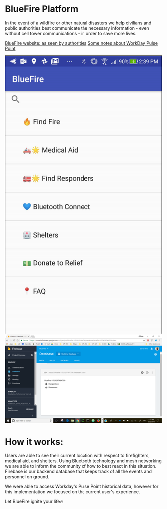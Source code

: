 # BlueFire Platform
In the event of a wildfire or other natural disasters we help civilians and public authorities best communicate the necessary information - even without cell tower communications - in order to save more lives.

[BlueFire website: as seen by authorities](https://bluefire.netlify.com/home)
[Some notes about WorkDay Pulse Point](https://docs.google.com/document/d/19Lc4Eyt837jIfE4nofgFYoItMu48j5Cj4rgf3vBrBxA/edit#)

[![alt_text](https://github.com/cwllau/BlueFire_Firecode/blob/master/menu_screenshot.PNG)](https://www.youtube.com/watch?v=wAQ0-3zr5Hg)
![alt text](https://github.com/cwllau/BlueFire_Firecode/blob/master/firebase.PNG)



# How it works:
Users are able to see their current location with respect to firefighters, medical aid, and shelters.
Using Bluetooth technology and mesh networking we are able to inform the community of how to best react in this situation. Firebase is our backend database that keeps track of all the events and personnel on ground.

We were able to access Workday's Pulse Point historical data, however for this implementation we focused on the current user's experience.

Let BlueFire ignite your life🔥
